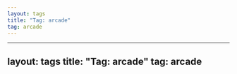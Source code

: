 ```yaml
---
layout: tags
title: "Tag: arcade"
tag: arcade
---
```

---
layout: tags
title: "Tag: arcade"
tag: arcade
---
